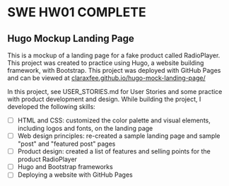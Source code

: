 # SWE HW01 COMPLETE

## Hugo Mockup Landing Page

This is a mockup of a landing page for a fake product called RadioPlayer. This project was created to practice using Hugo, a website building framework, with Bootstrap. This project was deployed with GitHub Pages and can be viewed at [claraxfee.github.io/hugo-mock-landing-page/](https://claraxfee.github.io/hugo-mock-landing-page/)

In this project, see USER_STORIES.md for User Stories and some practice with product development and design. While building the project, I developed the following skills:

- [ ] HTML and CSS: customized the color palette and visual elements, including logos and fonts, on the landing page
- [ ] Web design principles: re-created a sample landing page and sample "post" and "featured post" pages
- [ ] Product design: created a list of features and selling points for the product RadioPlayer
- [ ] Hugo and Bootstrap frameworks
- [ ] Deploying a website with GitHub Pages
